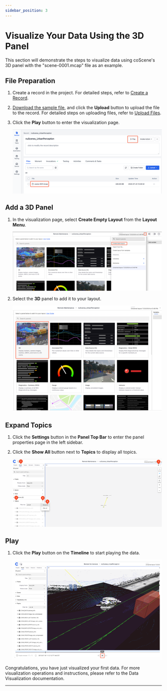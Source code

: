 ```yaml
---
sidebar_position: 3
---
```


# Visualize Your Data Using the 3D Panel

This section will demonstrate the steps to visualize data using coScene's 3D panel with the "scene-0001.mcap" file as an example.

## File Preparation

1. Create a record in the project. For detailed steps, refer to [Create a Record](../collaboration/record/2-create-record.md).
2. [Download the sample file](https://download.coscene.cn/public-sample-data/scene-0001.mcap), and click the **Upload** button to upload the file to the record. For detailed steps on uploading files, refer to [Upload Files](../collaboration/record/4-upload-files.md).
3. Click the **Play** button to enter the visualization page.

   ![viz-3-1-Eng](./img/viz-3-1-Eng.png)

## Add a 3D Panel

1. In the visualization page, select **Create Empty Layout** from the **Layout Menu**.

   ![viz-3-2-Eng](./img/viz-3-2-Eng.png)

2. Select the **3D** panel to add it to your layout.

   ![viz-3-3-Eng](./img/viz-3-3-Eng.png)

## Expand Topics

1. Click the **Settings** button in the **Panel Top Bar** to enter the panel properties page in the left sidebar.
2. Click the **Show All** button next to **Topics** to display all topics.

   ![viz-3-4-Eng](./img/viz-3-4-Eng.png)

## Play

1. Click the **Play** button on the **Timeline** to start playing the data.

   ![viz-3-5-Eng](./img/viz-3-5-Eng.png)

Congratulations, you have just visualized your first data. For more visualization operations and instructions, please refer to the Data Visualization documentation.

---
